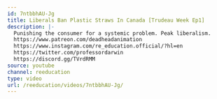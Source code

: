 ```yaml
---
id: 7ntbbhAU-Jg
title: Liberals Ban Plastic Straws In Canada [Trudeau Week Ep1]
description: |-
  Punishing the consumer for a systemic problem. Peak liberalism.
  https://www.patreon.com/deadheadanimation
  https://www.instagram.com/re_education.official/?hl=en
  https://twitter.com/professordarwin
  https://discord.gg/TVrdRMM
source: youtube
channel: reeducation
type: video
url: /reeducation/videos/7ntbbhAU-Jg/
---
```

